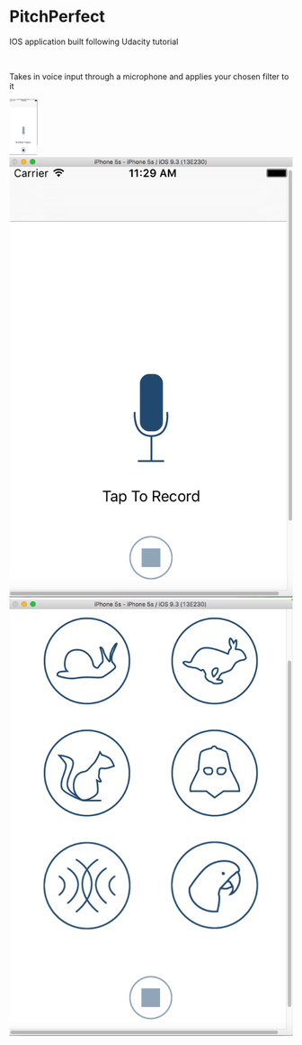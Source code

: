 # PitchPerfect


<p>IOS application built following Udacity tutorial</p>

<br>

<p> Takes in voice input through a microphone and applies your chosen filter to it </p>

<img src="recording.png" alt="Smiley face" height= "100" width = "50" >
<img src="tap2rec.png" alt="Smiley face" >
<img src="filters.png" alt="Smiley face" >
